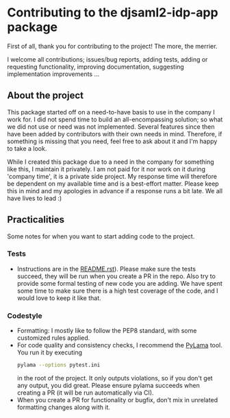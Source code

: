 # Contributing to the djsaml2-idp-app package

First of all, thank you for contributing to the project! The more, the merrier.

I welcome all contributions; issues/bug reports, adding tests, adding or requesting functionality, improving documentation, suggesting implementation improvements ...

## About the project

This package started off on a need-to-have basis to use in the company I work for. I did not spend time to build an all-encompassing solution; so what we did not use or need was not implemented. Several features since then have been added by contributors with their own needs in mind. Therefore, if something is missing that you need, feel free to ask about it and I'm happy to take a look.

While I created this package due to a need in the company for something like this, I maintain it privately. I am not paid for it nor work on it during 'company time', it is a private side project. My response time will therefore be dependent on my available time and is a best-effort matter. Please keep this in mind and my apologies in advance if a response runs a bit late. We all have lives to lead :)

## Practicalities

Some notes for when you want to start adding code to the project.

### Tests

- Instructions are in the [README.rst](README.rst)). Please make sure the tests succeed, they will be run when you create a PR in the repo. Also try to provide some formal testing of new code you are adding. We have spent some time to make sure there is a high test coverage of the code, and I would love to keep it like that.

### Codestyle

- Formatting: I mostly like to follow the PEP8 standard, with some customized rules applied.
- For code quality and consistency checks, I recommend the [PyLama](https://github.com/klen/pylama) tool. You run it by executing
    ```bash
    pylama --options pytest.ini
    ```
    in the root of the project. It only outputs violations, so if you don't get any output, you did great. Please ensure pylama succeeds when creating a PR (it will be run automatically via CI).
- When you create a PR for functionality or bugfix, don't mix in unrelated formatting changes along with it.
